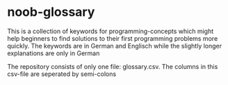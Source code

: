 # noob-glossary
This is a collection of keywords for programming-concepts which might help beginners to find solutions to their first programming problems more quickly. The keywords are in German and Englisch while the slightly longer explanations are only in German

The repository consists of only one file: glossary.csv.
The columns in this csv-file are seperated by semi-colons
